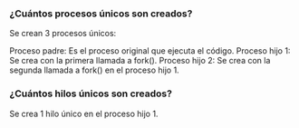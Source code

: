 ### ¿Cuántos procesos únicos son creados?

Se crean 3 procesos únicos:

Proceso padre: Es el proceso original que ejecuta el código.
Proceso hijo 1: Se crea con la primera llamada a fork().
Proceso hijo 2: Se crea con la segunda llamada a fork() en el proceso hijo 1.


### ¿Cuántos hilos únicos son creados?

Se crea 1 hilo único en el proceso hijo 1.